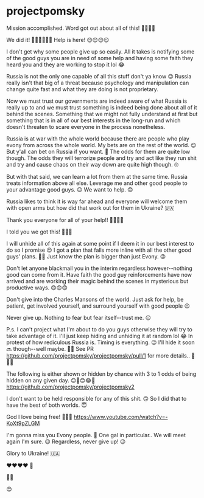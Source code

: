 # projectpomsky

Mission accomplished. Word got out about all of this! 🙏👏👏👏

We did it! 🎉🥳🎉🥳🎉🥳 Help is here! 😊😊😊😉 

I don't get why some people give up so easily. All it takes is notifying some of the good guys you are in need of some help and having some faith they heard you and they are working to stop it lol 😂 

Russia is not the only one capable of all this stuff don't ya know 😉 Russia really isn't that big of a threat because psychology and manipulation can change quite fast and what they are doing is not proprietary.

Now we must trust our governments are indeed aware of what Russia is really up to and we must trust something is indeed being done about all of it behind the scenes. Something that we might not fully understand at first but something that is in all of our best interests in the long-run and which doesn't threaten to scare everyone in the process nonetheless.

Russia is at war with the whole world because there are people who play evony from across the whole world. My bets are on the rest of the world. 😉 But y'all can bet on Russia if you want. 🤭 The odds for them are quite low though. The odds they will terrorize people and try and act like they run shit and try and cause chaos on their way down are quite high though. 🙄

But with that said, we can learn a lot from them at the same time. Russia treats information above all else. Leverage me and other good people to your advantage good guys. 😉 We want to help. 😊

Russia likes to think it is way far ahead and everyone will welcome them with open arms but how did that work out for them in Ukraine? 🇺🇦

Thank you everyone for all of your help!! 🙏🙏🙏🙏

I told you we got this! 💪💪💪

I will unhide all of this again at some point if I deem it in our best interest to do so I promise 😉 I got a plan that falls more inline with all the other good guys' plans. 🤭😉 Just know the plan is bigger than just Evony. 😉 

Don't let anyone blackmail you in the interim regardless however--nothing good can come from it. Have faith the good guy reinforcements have now arrived and are working their magic behind the scenes in mysterious but productive ways. 😊😊😊

Don't give into the Charles Mansons of the world. Just ask for help, be patient, get involved yourself, and surround yourself with good people 😉 

Never give up. Nothing to fear but fear itself--trust me. 😉 

P.s. I can't project what I'm about to do you guys otherwise they will try to take advantage of it. I'll just keep hiding and unhiding it at random lol 😂 In protest of how rediculous Russia is. Timing is everything. 😉 I'll hide it soon 🔜 though--well maybe. 🤭😉 See PR https://github.com/projectpomsky/projectpomsky/pull/1 for more details.. 🤭🤭🤭

The following is either shown or hidden by chance with 3 to 1 odds of being hidden on any given day. 😉🤭😊😂🤪
https://github.com/projectpomsky/projectpomsky2

I don't want to be held responsible for any of this shit. 🙃 So I did that to have the best of both worlds. 😇

God I love being free! 🥰🥰🥰 https://www.youtube.com/watch?v=-KoXt9pZLGM

I'm gonna miss you Evony people. 🥺 One gal in particular.. We will meet again I'm sure. 😉 Regardless, never give up! 😉

Glory to Ukraine! 🇺🇦

❤️❤️❤️❤️ 🧸

🍿🥤

😊

